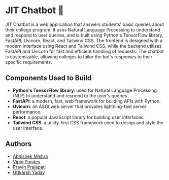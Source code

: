 # JIT Chatbot 🤖

JIT Chatbot is a web application that answers students' basic queries about their college program. It uses Natural Language Processing to understand and respond to user queries, and is built using Python's TensorFlow library, FastAPI, Uvicorn, React, and Tailwind CSS. The frontend is designed with a modern interface using React and Tailwind CSS, while the backend utilizes FastAPI and Uvicorn for fast and efficient handling of requests. The chatbot is customizable, allowing colleges to tailor the bot's responses to their specific requirements.

## Components Used to Build

- **Python's TensorFlow library**: used for Natural Language Processing (NLP) to understand and respond to the user's queries.
- **FastAPI**: a modern, fast, web framework for building APIs with Python.
- **Uvicorn**: an ASGI web server that provides lightning-fast server performance.
- **React**: a popular JavaScript library for building user interfaces.
- **Tailwind CSS**: a utility-first CSS framework used to design and style the user interface.


## Authors

- [Abhishek Mishra](https://github.com/mishrababhishek)
- [Vipin Pandey]()
- [Pravin Prajapati]()
- [Uttkarsh Yadav]()

